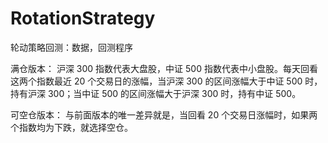 # RotationStrategy
轮动策略回测：数据，回测程序

满仓版本：
沪深 300 指数代表大盘股，中证 500 指数代表中小盘股。每天回看这两个指数最近 20 个交易日的涨幅，当沪深 300 的区间涨幅大于中证 500 时，持有沪深 300；当中证 500 的区间涨幅大于沪深 300 时，持有中证 500。

可空仓版本：
与前面版本的唯一差异就是，当回看 20 个交易日涨幅时，如果两个指数均为下跌，就选择空仓。
